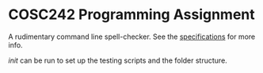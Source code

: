 # COSC242 Programming Assignment
A rudimentary command line spell-checker. See the [specifications](http://www.cs.otago.ac.nz/cosc242/pdf/asgn-spec.pdf "COSC242 assignment specifications") for more info.

*init* can be run to set up the testing scripts and the folder structure.
